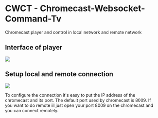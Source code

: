 # CWCT - Chromecast-Websocket-Command-Tv
Chromecast player and control in local network and remote network

## Interface of player

![](https://github.com/brytonl33t/CWCT-Chromecast-Websocket-Command-Tv/blob/master/images/unknown.png)

## Setup local and remote connection
![](https://github.com/brytonl33t/CWCT-Chromecast-Websocket-Command-Tv/blob/master/images/Screenshot_1.png)

To configure the connection it's easy to put the IP address of the chromecast and its port. The default port used by chromecast is 8009. If you want to do remote iil just open your port 8009 on the chromecast and you can connect remotely.
